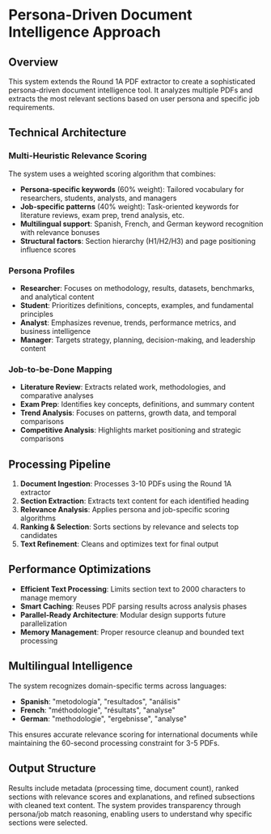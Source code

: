 # Persona-Driven Document Intelligence Approach

## Overview
This system extends the Round 1A PDF extractor to create a sophisticated persona-driven document intelligence tool. It analyzes multiple PDFs and extracts the most relevant sections based on user persona and specific job requirements.

## Technical Architecture

### Multi-Heuristic Relevance Scoring
The system uses a weighted scoring algorithm that combines:
- **Persona-specific keywords** (60% weight): Tailored vocabulary for researchers, students, analysts, and managers
- **Job-specific patterns** (40% weight): Task-oriented keywords for literature reviews, exam prep, trend analysis, etc.
- **Multilingual support**: Spanish, French, and German keyword recognition with relevance bonuses
- **Structural factors**: Section hierarchy (H1/H2/H3) and page positioning influence scores

### Persona Profiles
- **Researcher**: Focuses on methodology, results, datasets, benchmarks, and analytical content
- **Student**: Prioritizes definitions, concepts, examples, and fundamental principles
- **Analyst**: Emphasizes revenue, trends, performance metrics, and business intelligence
- **Manager**: Targets strategy, planning, decision-making, and leadership content

### Job-to-be-Done Mapping
- **Literature Review**: Extracts related work, methodologies, and comparative analyses
- **Exam Prep**: Identifies key concepts, definitions, and summary content
- **Trend Analysis**: Focuses on patterns, growth data, and temporal comparisons
- **Competitive Analysis**: Highlights market positioning and strategic comparisons

## Processing Pipeline

1. **Document Ingestion**: Processes 3-10 PDFs using the Round 1A extractor
2. **Section Extraction**: Extracts text content for each identified heading
3. **Relevance Analysis**: Applies persona and job-specific scoring algorithms
4. **Ranking & Selection**: Sorts sections by relevance and selects top candidates
5. **Text Refinement**: Cleans and optimizes text for final output

## Performance Optimizations

- **Efficient Text Processing**: Limits section text to 2000 characters to manage memory
- **Smart Caching**: Reuses PDF parsing results across analysis phases
- **Parallel-Ready Architecture**: Modular design supports future parallelization
- **Memory Management**: Proper resource cleanup and bounded text processing

## Multilingual Intelligence

The system recognizes domain-specific terms across languages:
- **Spanish**: "metodología", "resultados", "análisis"
- **French**: "méthodologie", "résultats", "analyse"  
- **German**: "methodologie", "ergebnisse", "analyse"

This ensures accurate relevance scoring for international documents while maintaining the 60-second processing constraint for 3-5 PDFs.

## Output Structure

Results include metadata (processing time, document count), ranked sections with relevance scores and explanations, and refined subsections with cleaned text content. The system provides transparency through persona/job match reasoning, enabling users to understand why specific sections were selected.